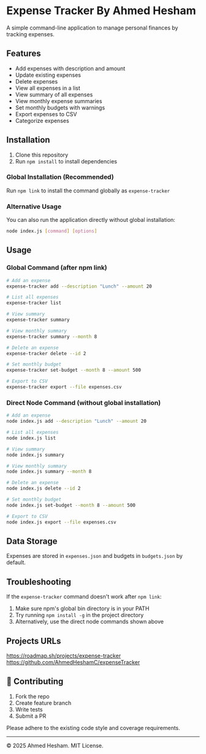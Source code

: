 # Expense Tracker By Ahmed Hesham

A simple command-line application to manage personal finances by tracking expenses.

## Features

- Add expenses with description and amount
- Update existing expenses
- Delete expenses
- View all expenses in a list
- View summary of all expenses
- View monthly expense summaries
- Set monthly budgets with warnings
- Export expenses to CSV
- Categorize expenses

## Installation

1. Clone this repository
2. Run `npm install` to install dependencies

### Global Installation (Recommended)
Run `npm link` to install the command globally as `expense-tracker`

### Alternative Usage
You can also run the application directly without global installation:
```bash
node index.js [command] [options]
```

## Usage

### Global Command (after npm link)
```bash
# Add an expense
expense-tracker add --description "Lunch" --amount 20

# List all expenses
expense-tracker list

# View summary
expense-tracker summary

# View monthly summary
expense-tracker summary --month 8

# Delete an expense
expense-tracker delete --id 2

# Set monthly budget
expense-tracker set-budget --month 8 --amount 500

# Export to CSV
expense-tracker export --file expenses.csv
```

### Direct Node Command (without global installation)
```bash
# Add an expense
node index.js add --description "Lunch" --amount 20

# List all expenses
node index.js list

# View summary
node index.js summary

# View monthly summary
node index.js summary --month 8

# Delete an expense
node index.js delete --id 2

# Set monthly budget
node index.js set-budget --month 8 --amount 500

# Export to CSV
node index.js export --file expenses.csv
```

## Data Storage

Expenses are stored in `expenses.json` and budgets in `budgets.json` by default.

## Troubleshooting

If the `expense-tracker` command doesn't work after `npm link`:
1. Make sure npm's global bin directory is in your PATH
2. Try running `npm install -g` in the project directory
3. Alternatively, use the direct node commands shown above

## Projects URLs
https://roadmap.sh/projects/expense-tracker
https://github.com/AhmedHeshamC/expenseTracker

## 🤝 Contributing

1. Fork the repo
2. Create feature branch
3. Write tests
4. Submit a PR

Please adhere to the existing code style and coverage requirements.

---

© 2025 Ahmed Hesham. MIT License.
